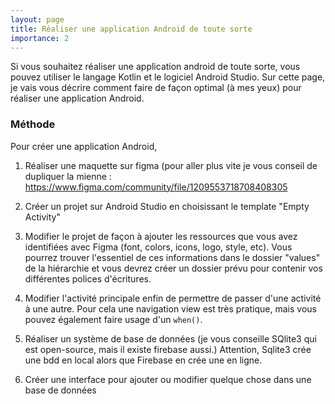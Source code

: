 ```yaml
---
layout: page
title: Réaliser une application Android de toute sorte
importance: 2
---
```


Si vous souhaitez réaliser une application android de toute sorte, vous pouvez utiliser le langage Kotlin et le logiciel Android Studio. Sur cette page, je vais vous décrire comment faire de façon optimal (à mes yeux) pour réaliser une application Android.

### Méthode
Pour créer une application Android,

1. Réaliser une maquette sur figma (pour aller plus vite je vous conseil de dupliquer la mienne : <https://www.figma.com/community/file/1209553718708408305>

2. Créer un projet sur Android Studio en choisissant le template "Empty Activity"

3. Modifier le projet de façon à ajouter les ressources que vous avez identifiées avec Figma (font, colors, icons, logo, style, etc). Vous pourrez trouver l'essentiel de ces informations dans le dossier "values" de la hiérarchie et vous devrez créer un dossier prévu pour contenir vos différentes polices d'écritures.

4. Modifier l'activité principale enfin de permettre de passer d'une activité à une autre. Pour cela une navigation view est très pratique, mais vous pouvez également faire usage d'un `when()`.

5. Réaliser un système de base de données (je vous conseille SQlite3 qui est open-source, mais il existe firebase aussi.)
Attention, Sqlite3 crée une bdd en local alors que Firebase en crée une en ligne.

6. Créer une interface pour ajouter ou modifier quelque chose dans une base de données